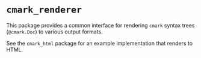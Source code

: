 # `cmark_renderer`

This package provides a common interface for rendering `cmark` syntax trees (`@cmark.Doc`) to various output formats.

See the `cmark_html` package for an example implementation that renders to HTML.
